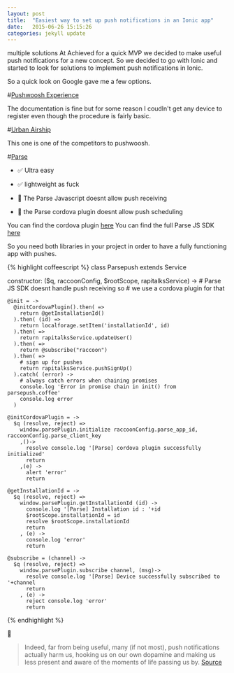 ```yaml
---
layout: post
title:  "Easiest way to set up push notifications in an Ionic app"
date:   2015-06-26 15:15:26
categories: jekyll update
---
```

multiple solutions
At Achieved for a quick MVP we decided to make useful push notifications for a new concept.
So we decided to go with Ionic and started to look for solutions to implement push notifications in Ionic.

So a quick look on Google gave me a few options.

#[Pushwoosh Experience][pw]

The documentation is fine but for some reason I coudln't get any device to register even though the procedure is fairly basic.

#[Urban Airship][urban-airship]

This one is one of the competitors to pushwoosh.

#[Parse][parse]

- :white_check_mark: Ultra easy
- :white_check_mark: lightweight as fuck

- :no_entry_sign: The Parse Javascript doesnt allow push receiving
- :no_entry_sign: the Parse cordova plugin doesnt allow push scheduling

You can find the cordova plugin [here][cordova_plugin]
You can find the full Parse JS SDK [here][js_sdk]

So you need both libraries in your project in order to have a fully functioning app with pushes.


{% highlight coffeescript %}
class Parsepush extends Service

  constructor: ($q, raccoonConfig, $rootScope, rapitalksService) ->
    # Parse JS SDK doesnt handle push receiving so
    # we use a cordova plugin for that

    @init = ->
      @initCordovaPlugin().then( =>
        return @getInstallationId()
      ).then( (id) =>
        return localforage.setItem('installationId', id)
      ).then( =>
        return rapitalksService.updateUser()
      ).then( =>
        return @subscribe("raccoon")
      ).then( =>
        # sign up for pushes
        return rapitalksService.pushSignUp()
      ).catch( (error) ->
        # always catch errors when chaining promises
        console.log 'Error in promise chain in init() from parsepush.coffee'
        console.log error
      )

    @initCordovaPlugin = ->
      $q (resolve, reject) =>
        window.parsePlugin.initialize raccoonConfig.parse_app_id, raccoonConfig.parse_client_key
        ,()->
          resolve console.log '[Parse] cordova plugin successfully initialized'
          return
        ,(e) ->
          alert 'error'
          return

    @getInstallationId = ->
      $q (resolve, reject) =>
        window.parsePlugin.getInstallationId (id) ->
          console.log '[Parse] Installation id : '+id
          $rootScope.installationId = id
          resolve $rootScope.installationId
          return
        , (e) ->
          console.log 'error'
          return

    @subscribe = (channel) ->
      $q (resolve, reject) =>
        window.parsePlugin.subscribe channel, (msg)->
          resolve console.log '[Parse] Device successfully subscribed to '+channel
          return
        , (e) ->
          reject console.log 'error'
          return

{% endhighlight %}

:raised_hands:


> Indeed, far from being useful, many (if not most), push notifications actually harm us, hooking us on our own dopamine and making us less present and aware of the moments of life passing us by. [Source][apple-watch]

[urban-airship]: http://urbanairship.com/
[apple-watch]: http://techcrunch.com/2015/04/25/the-apple-watch-can-be-a-sixth-sense/?ncid=rss#.6pznpr:euWA
[parse]: https://www.parse.com/
[pw]: https://www.pushwoosh.com/
[cordova_plugin]: https://github.com/benjie/phonegap-parse-plugin
[js_sdk]: https://parse.com/docs/js/guide
